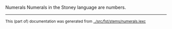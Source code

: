 Numerals
Numerals in the Stoney language are numbers.


* * *
<small>This (part of) documentation was generated from [../src/fst/stems/numerals.lexc](http://github.com/giellalt/lang-sto/blob/main/../src/fst/stems/numerals.lexc)</small>